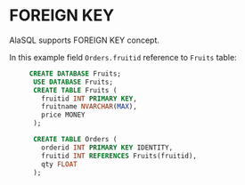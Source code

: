# FOREIGN KEY

AlaSQL supports FOREIGN KEY concept.

In this example field ```Orders.fruitid``` reference to ```Fruits``` table:
```sql
     CREATE DATABASE Fruits;
      USE DATABASE Fruits;
      CREATE TABLE Fruits (
        fruitid INT PRIMARY KEY,
        fruitname NVARCHAR(MAX),
        price MONEY
      );

      CREATE TABLE Orders (
        orderid INT PRIMARY KEY IDENTITY,
        fruitid INT REFERENCES Fruits(fruitid),
        qty FLOAT
      );
```